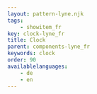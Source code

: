 ```yaml
---
layout: pattern-lyne.njk
tags: 
    - showitem_fr
key: clock-lyne_fr
title: Clock
parent: components-lyne_fr
keywords: clock
order: 90
availablelanguages: 
    - de
    - en
---
```

